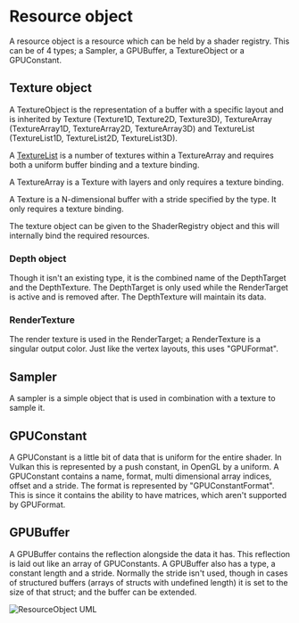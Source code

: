 # Resource object

A resource object is a resource which can be held by a shader registry. This can be of 4 types; a Sampler, a GPUBuffer, a TextureObject or a GPUConstant.

## Texture object

A TextureObject is the representation of a buffer with a specific layout and is inherited by Texture (Texture1D, Texture2D, Texture3D), TextureArray (TextureArray1D, TextureArray2D, TextureArray3D) and TextureList (TextureList1D, TextureList2D, TextureList3D).

A [TextureList](texture_lists.md) is a number of textures within a TextureArray and requires both a uniform buffer binding and a texture binding.

A TextureArray is a Texture with layers and only requires a texture binding.

A Texture is a N-dimensional buffer with a stride specified by the type. It only requires a texture binding.

The texture object can be given to the ShaderRegistry object and this will internally bind the required resources.

### Depth object

Though it isn't an existing type, it is the combined name of the DepthTarget and the DepthTexture. The DepthTarget is only used while the RenderTarget is active and is removed after. The DepthTexture will maintain its data.

### RenderTexture

The render texture is used in the RenderTarget; a RenderTexture is a singular output color. Just like the vertex layouts, this uses "GPUFormat".

## Sampler

A sampler is a simple object that is used in combination with a texture to sample it. 

## GPUConstant

A GPUConstant is a little bit of data that is uniform for the entire shader. In Vulkan this is represented by a push constant, in OpenGL by a uniform. A GPUConstant contains a name, format, multi dimensional array indices, offset and a stride. The format is represented by "GPUConstantFormat". This is since it contains the ability to have matrices, which aren't supported by GPUFormat.

## GPUBuffer

A GPUBuffer contains the reflection alongside the data it has. This reflection is laid out like an array of GPUConstants. A GPUBuffer also has a type, a constant length and a stride. Normally the stride isn't used, though in cases of structured buffers (arrays of structs with undefined length) it is set to the size of that struct; and the buffer can be extended.

![ResourceObject UML](../uml/resource_object.png)